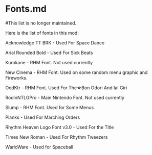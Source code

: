 # Fonts.md

#This list is no longer maintained.

Here is the list of fonts in this mod:

Acknowledge TT BRK - Used For Space Dance

Arial Rounded Bold - Used For Sick Beats

Kurokane - RHM Font. Not used currently

New Cinema - RHM Font. Used on some random menu graphic and Fireworks.

OedKtr - RHM Font. Used For The☆Bon Odori And Iai Giri

RodinNTLGPro - Main Nintendo Font. Not used currently

Slump - RHM Font. Used for Some Menus

Planks - Used For Marching Orders

Rhythm Heaven Logo Font v3.0 - Used For the Title

Times New Roman - Used For Rhythm Tweezers

WarioWare - Used for Spaceball
